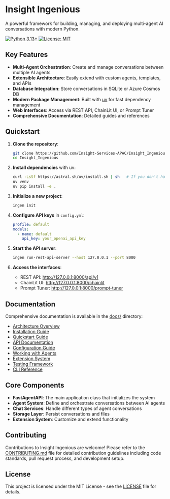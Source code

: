 # Insight Ingenious

A powerful framework for building, managing, and deploying multi-agent AI conversations with modern Python.

[![Python 3.13+](https://img.shields.io/badge/python-3.13+-blue.svg)](https://www.python.org/downloads/release/python-3130/)
[![License: MIT](https://img.shields.io/badge/License-MIT-yellow.svg)](https://opensource.org/licenses/MIT)

## Key Features

- **Multi-Agent Orchestration**: Create and manage conversations between multiple AI agents
- **Extensible Architecture**: Easily extend with custom agents, templates, and APIs
- **Database Integration**: Store conversations in SQLite or Azure Cosmos DB
- **Modern Package Management**: Built with [uv](https://docs.astral.sh/uv/) for fast dependency management
- **Web Interfaces**: Access via REST API, ChainLit UI, or Prompt Tuner
- **Comprehensive Documentation**: Detailed guides and references

## Quickstart

1. **Clone the repository**:
   ```bash
   git clone https://github.com/Insight-Services-APAC/Insight_Ingenious.git
   cd Insight_Ingenious
   ```

2. **Install dependencies** with uv:
   ```bash
   curl -LsSf https://astral.sh/uv/install.sh | sh   # If you don't have uv installed
   uv venv
   uv pip install -e .
   ```

3. **Initialize a new project**:
   ```bash
   ingen init
   ```

4. **Configure API keys** in `config.yml`:
   ```yaml
   profile: default
   models:
     - name: default
       api_key: your_openai_api_key
   ```

5. **Start the API server**:
   ```bash
   ingen run-rest-api-server --host 127.0.0.1 --port 8000
   ```

6. **Access the interfaces**:
   - REST API: http://127.0.0.1:8000/api/v1
   - ChainLit UI: http://127.0.0.1:8000/chainlit
   - Prompt Tuner: http://127.0.0.1:8000/prompt-tuner

## Documentation

Comprehensive documentation is available in the [docs/](docs/) directory:

- [Architecture Overview](docs/architecture.md)
- [Installation Guide](docs/installation.md)
- [Quickstart Guide](docs/quickstart.md)
- [API Documentation](docs/api.md)
- [Configuration Guide](docs/configuration.md)
- [Working with Agents](docs/agents.md)
- [Extension System](docs/extensions.md)
- [Testing Framework](docs/testing.md)
- [CLI Reference](docs/cli.md)

## Core Components

- **FastAgentAPI**: The main application class that initializes the system
- **Agent System**: Define and orchestrate conversations between AI agents
- **Chat Services**: Handle different types of agent conversations
- **Storage Layer**: Persist conversations and files
- **Extension System**: Customize and extend functionality

## Contributing

Contributions to Insight Ingenious are welcome! Please refer to the [CONTRIBUTING.md](./CONTRIBUTING.md) file for detailed contribution guidelines including code standards, pull request process, and development setup.

## License

This project is licensed under the MIT License - see the [LICENSE](LICENSE) file for details.
